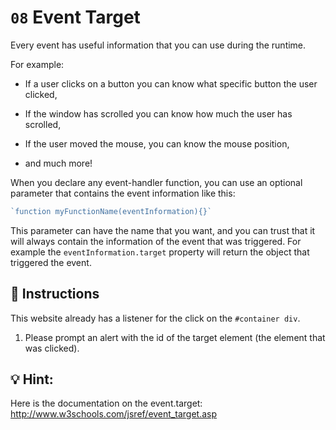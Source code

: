 # `08` Event Target

Every event has useful information that you can use during the runtime. 

For example:

- If a user clicks on a button you can know what specific button the user clicked,

- If the window has scrolled you can know how much the user has scrolled,

- If the user moved the mouse, you can know the mouse position,

- and much more!

When you declare any event-handler function, you can use an optional parameter that contains the event information like this:

```js
`function myFunctionName(eventInformation){}`
```

This parameter can have the name that you want, and you can trust that it will always contain the information of the event that was triggered. For example the `eventInformation.target` property will return the object that triggered the event.

## 📝 Instructions

This website already has a listener for the click on the `#container div`. 

1. Please prompt an alert with the id of the target element (the element that was clicked).

## 💡 Hint:

Here is the documentation on the event.target: http://www.w3schools.com/jsref/event_target.asp